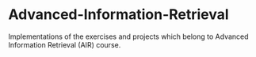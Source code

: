 # Advanced-Information-Retrieval
Implementations of the exercises and projects which belong to Advanced Information Retrieval (AIR) course.
